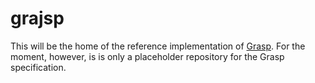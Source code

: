 grajsp
======

This will be the home of the reference implementation of [Grasp][link:grasp].
For the moment, however, is is only a placeholder repository for the Grasp specification.

[link:grasp]: https://github.com/fis/grajsp/wiki/Grasp-specification
